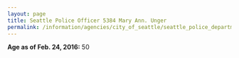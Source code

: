 ```yaml
---
layout: page
title: Seattle Police Officer 5384 Mary Ann. Unger
permalink: /information/agencies/city_of_seattle/seattle_police_department/copbook/5384/
---
```


**Age as of Feb. 24, 2016:** 50
